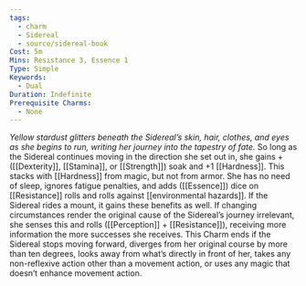 ```yaml
---
tags:
  - charm
  - Sidereal
  - source/sidereal-book
Cost: 5m
Mins: Resistance 3, Essence 1
Type: Simple
Keywords:
  - Dual
Duration: Indefinite
Prerequisite Charms:
  - None
---
```

*Yellow stardust glitters beneath the Sidereal’s skin, hair, clothes, and eyes as she begins to run, writing her journey into the tapestry of fate.*
So long as the Sidereal continues moving in the direction she set out in, she gains +([[Dexterity]], [[Stamina]], or [[Strength]]) soak and +1 [[Hardness]]. This stacks with [[Hardness]] from magic, but not from armor. She has no need of sleep, ignores fatigue penalties, and adds ([[Essence]]) dice on [[Resistance]] rolls and rolls against [[environmental hazards]]. If the Sidereal rides a mount, it gains these benefits as well. If changing circumstances render the original cause of the Sidereal’s journey irrelevant, she senses this and rolls ([[Perception]] + [[Resistance]]), receiving more information the more successes she receives. This Charm ends if the Sidereal stops moving forward, diverges from her original course by more than ten degrees, looks away from what’s directly in front of her, takes any non-reflexive action other than a movement action, or uses any magic that doesn’t enhance movement action.